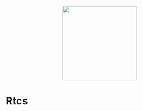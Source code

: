 
<p align="center">
  <a href="https://github.com/976500133/rtcs">
    <img width="200" src="https://t.alipayobjects.com/images/rmsweb/T1B9hfXcdvXXXXXXXX.svg">
  </a>
</p>

# Rtcs
